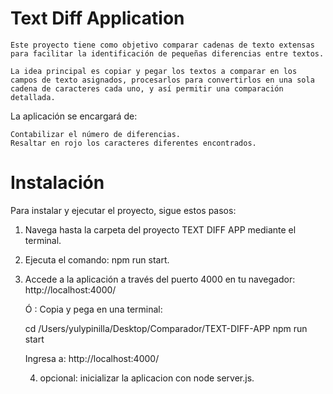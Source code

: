 # Text Diff Application

    Este proyecto tiene como objetivo comparar cadenas de texto extensas para facilitar la identificación de pequeñas diferencias entre textos.

    La idea principal es copiar y pegar los textos a comparar en los campos de texto asignados, procesarlos para convertirlos en una sola cadena de caracteres cada uno, y así permitir una comparación detallada.

La aplicación se encargará de:

    Contabilizar el número de diferencias.
    Resaltar en rojo los caracteres diferentes encontrados.

# Instalación

Para instalar y ejecutar el proyecto, sigue estos pasos:

1. Navega hasta la carpeta del proyecto TEXT DIFF APP mediante el terminal.
2. Ejecuta el comando: npm run start.
3. Accede a la aplicación a través del puerto 4000 en tu navegador:
    http://localhost:4000/

    Ó : Copia y pega en una terminal:
    
    cd /Users/yulypinilla/Desktop/Comparador/TEXT-DIFF-APP
    npm run start
   
    Ingresa a:  http://localhost:4000/

    4. opcional: inicializar la aplicacion con  node server.js. 

